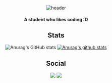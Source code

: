 <div align="center">
  
  ![header](https://capsule-render.vercel.app/api?type=Waving&color=gradient&height=170&section=header&text=Hi,%20I'm%20WIS!&fontAlign=50&fontAlignY=70&fontSize=60&fontColor=000000)
  
  #### A student who likes coding :D
  
  ## Stats
  ![Anurag's GitHub stats](https://github-readme-stats.vercel.app/api?username=wish837&show_icons=true)
  [![Anurag's github stats](https://github-readme-stats.vercel.app/api/top-langs/?username=wish837&show_icons=true&hide_border=true&title_color=004386&icon_color=004386&layout=compact)](https://github.com/wish837)
  
  ## Social
  <a href="https://twitter.com/wish837" target="_blank"><img src="https://img.shields.io/badge/Twitter-1DA1F2?style=flat-square&logo=Twitter&logoColor=white"/></a>
  <a href="mailto:ImWisdomH@gmail.com" target="_blank"><img src="https://img.shields.io/badge/Gmail-EA4335?style=flat-square&logo=Gmail&logoColor=white"/></a>
</div>
